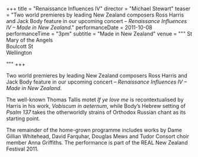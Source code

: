 +++
title = "Renaissance Influences IV"
director = "Michael Stewart"
teaser = "Two world premieres by leading New Zealand composers Ross Harris and Jack Body feature in our upcoming concert – *Renaissance Influences IV – Made in New Zealand*."
performanceDate = 2011-10-08
performanceTime = "3pm"
subtitle = "Made in New Zealand"
venue = """
St Mary of the Angels  
Boulcott St  
Wellington  

"""
+++

Two world premieres by leading New Zealand composers Ross Harris and Jack Body feature in our upcoming concert – *Renaissance Influences IV – Made in New Zealand*.


The well-known Thomas Tallis motet *If ye love me* is recontextualised by Harris in his work, *Vobiscum in aeternum*, while Body’s Hebrew setting of *Psalm 137* takes the otherworldly strains of Orthodox Russian chant as its starting point.


The remainder of the home-grown programme includes works by Dame Gillian Whitehead, David Farquhar, Douglas Mews and Tudor Consort choir member Anna Griffiths. The performance is part of the REAL New Zealand Festival 2011.
